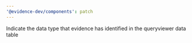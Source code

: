 ```yaml
---
'@evidence-dev/components': patch
---
```


Indicate the data type that evidence has identified in the queryviewer data table
